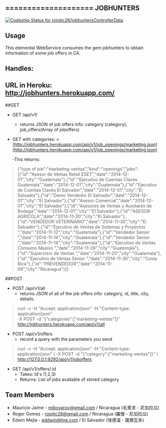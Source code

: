 ====================
JOBHUNTERS
---------------------
[ ![Codeship Status for rojotic26/jobhuntersControllerData](https://codeship.com/projects/7b2dce80-62a1-0132-93ea-4e545b297600/status?branch=master)](https://codeship.com/projects/52110)

## Usage

This elemental WebService consumes the gem jobhunters to obtain information of some job offers in CA.

## Handles:

## URL in Heroku: http://jobhunters.herokuapp.com/

##GET

- GET /api/v1/
	- returns JSON of job offers info: category (category), job_offers(Array of joboffers)

- GET with categories:
			>[http://jobhunters.herokuapp.com/api/v1/job_openings/marketing.json](http://jobhunters.herokuapp.com/api/v1/job_openings/marketing.json)

	-This returns:
>{"type of job":"marketing-ventas","kind":"openings","jobs":[{"id":"Asesor de Ventas Retail ESET","date":"2014-12-01","city":"Guatemala"},{"id":"Ejecutivo de Cuentas Claves Guatemala","date":"2014-12-01","city":"Guatemala"},{"id":"Ejecutivo de Cuentas Claves El Salvador","date":"2014-12-01","city":"El Salvador"},{"id":"Demo Vendedor El Salvador","date":"2014-12-01","city":"El Salvador"},{"id":"Asesor Comercial","date":"2014-12-01","city":"El Salvador"},{"id":"Asesores de Ventas y Auxiliares de Bodega","date":"2014-12-01","city":"El Salvador"},{"id":"ASESOR AGRICOLA","date":"2014-11-30","city":"El Salvador"},{"id":"VENDEDOR VETERINARIO","date":"2014-11-30","city":"El Salvador"},{"id":"Ejecutivo de Ventas de Sistemas y Proyectos ","date":"2014-11-12","city":"Guatemala"},{"id":"Vendedor Senior ","date":"2014-11-14","city":"Guatemala"},{"id":"Vendedor Senior ","date":"2014-11-14","city":"Guatemala"},{"id":"Ejecutivo de Ventas Consumo Masivo ","date":"2014-11-28","city":"Guatemala"},{"id":"Supervisor de Ventas ","date":"2014-11-20","city":"Guatemala"},{"id":"Ejecutivo de Ventas Senior ","date":"2014-11-30","city":"Costa Rica"},{"id":"PREVENDEDOR","date":"2014-11-08","city":"Nicaragua"}]}

##POST

- POST /api/v1/all
	- returns JSON of all of the job offers info: category, id, title, city, details.
>	curl -v -H "Accept: application/json" -H "Content-type: application/json" \
>	-X POST -d "{\"categories\":[\"marketing-ventas\"]}" \
>	http://jobhunters.herokuapp.com/api/v1/all

- POST /api/v1/offers
	- record a query with the parameters you send
> curl -v -H "Accept: application/json" -H "Content-type: application/json" \      -X POST -d "{\"category\":[\"marketing-ventas\"]}" \      http://127.0.0.1:9292/api/v1/joboffers

- GET /api/v1/offers/:id
	- Takes: Id's (1,2,3)
	- Returns: List of jobs available of stored category

## Team Members

- Mauricio Jaime - mjboyarov@gmail.com / Nicaragua (毛里求 - 尼加拉瓜)
- Roger Gomez - rojotic26@gmail.com / Nicaragua (羅傑 - 尼加拉瓜)
- Edwin Mejia - eddwin@live.com / El Salvador (埃德温 - 薩爾瓦多)
